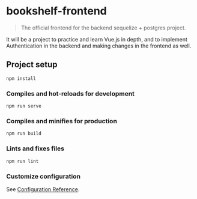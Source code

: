 # bookshelf-frontend

> The official frontend for the backend sequelize + postgres project.

It will be a project to practice and learn Vue.js in depth, and to implement
Authentication in the backend and making changes in the frontend as well.

## Project setup
```
npm install
```

### Compiles and hot-reloads for development
```
npm run serve
```

### Compiles and minifies for production
```
npm run build
```

### Lints and fixes files
```
npm run lint
```

### Customize configuration
See [Configuration Reference](https://cli.vuejs.org/config/).
